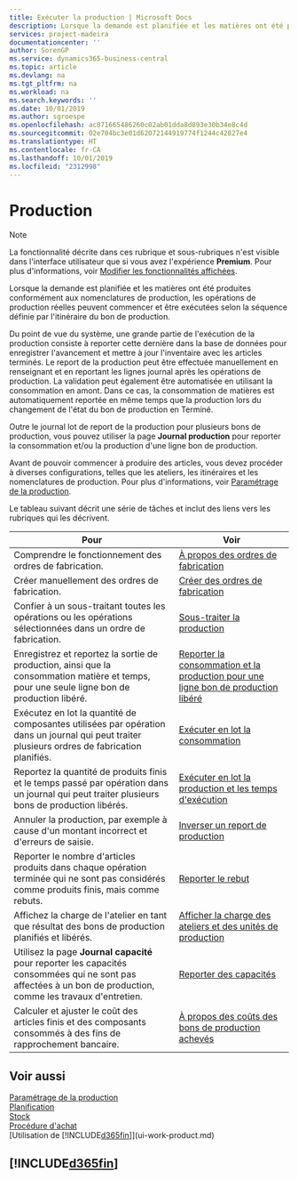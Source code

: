 ```yaml
---
title: Exécuter la production | Microsoft Docs
description: Lorsque la demande est planifiée et les matières ont été produites conformément aux nomenclatures de production, les opérations de production réelles peuvent commencer et être exécutées selon la séquence définie par l'itinéraire du bon de production.
services: project-madeira
documentationcenter: ''
author: SorenGP
ms.service: dynamics365-business-central
ms.topic: article
ms.devlang: na
ms.tgt_pltfrm: na
ms.workload: na
ms.search.keywords: ''
ms.date: 10/01/2019
ms.author: sgroespe
ms.openlocfilehash: ac871665486260c02ab01dda8d893e30b34e8c4d
ms.sourcegitcommit: 02e704bc3e01d62072144919774f1244c42827e4
ms.translationtype: HT
ms.contentlocale: fr-CA
ms.lasthandoff: 10/01/2019
ms.locfileid: "2312998"
---
```

# <a name="manufacturing"></a>Production
> [!NOTE]
> La fonctionnalité décrite dans ces rubrique et sous-rubriques n'est visible dans l'interface utilisateur que si vous avez l'expérience **Premium**. Pour plus d'informations, voir [Modifier les fonctionnalités affichées](ui-experiences.md).

Lorsque la demande est planifiée et les matières ont été produites conformément aux nomenclatures de production, les opérations de production réelles peuvent commencer et être exécutées selon la séquence définie par l'itinéraire du bon de production.  

Du point de vue du système, une grande partie de l'exécution de la production consiste à reporter cette dernière dans la base de données pour enregistrer l'avancement et mettre à jour l'inventaire avec les articles terminés. Le report de la production peut être effectuée manuellement en renseignant et en reportant les lignes journal après les opérations de production. La validation peut également être automatisée en utilisant la consommation en amont. Dans ce cas, la consommation de matières est automatiquement reportée en même temps que la production lors du changement de l'état du bon de production en Terminé.  

Outre le journal lot de report de la production pour plusieurs bons de production, vous pouvez utiliser la page **Journal production** pour reporter la consommation et/ou la production d'une ligne bon de production.

Avant de pouvoir commencer à produire des articles, vous devez procéder à diverses configurations, telles que les ateliers, les itinéraires et les nomenclatures de production. Pour plus d'informations, voir [Paramétrage de la production](production-configure-production-processes.md).

Le tableau suivant décrit une série de tâches et inclut des liens vers les rubriques qui les décrivent.   

|**Pour**|**Voir**|  
|------------|-------------|  
|Comprendre le fonctionnement des ordres de fabrication.|[À propos des ordres de fabrication](production-about-production-orders.md)|
|Créer manuellement des ordres de fabrication.|[Créer des ordres de fabrication](production-how-to-create-production-orders.md)|
|Confier à un sous-traitant toutes les opérations ou les opérations sélectionnées dans un ordre de fabrication.|[Sous-traiter la production](production-how-to-subcontract-manufacturing.md)|
|Enregistrez et reportez la sortie de production, ainsi que la consommation matière et temps, pour une seule ligne bon de production libéré.|[Reporter la consommation et la production pour une ligne bon de production libéré](production-how-to-register-consumption-and-output.md)|  
|Exécutez en lot la quantité de composantes utilisées par opération dans un journal qui peut traiter plusieurs ordres de fabrication planifiés.|[Exécuter en lot la consommation](production-how-to-post-consumption.md)|
|Reportez la quantité de produits finis et le temps passé par opération dans un journal qui peut traiter plusieurs bons de production libérés.|[Exécuter en lot la production et les temps d'exécution](production-how-to-post-output-quantity.md)|
|Annuler la production, par exemple à cause d'un montant incorrect et d'erreurs de saisie.  |[Inverser un report de production](production-how-to-reverse-output-posting.md)|  
|Reporter le nombre d'articles produits dans chaque opération terminée qui ne sont pas considérés comme produits finis, mais comme rebuts.|[Reporter le rebut](production-how-to-post-scrap.md)|
|Affichez la charge de l'atelier en tant que résultat des bons de production planifiés et libérés.|[Afficher la charge des ateliers et des unités de production](production-how-to-view-the-load-on-work-centers.md)|      
|Utilisez la page **Journal capacité** pour reporter les capacités consommées qui ne sont pas affectées à un bon de production, comme les travaux d'entretien.|[Reporter des capacités](production-how-to-post-capacities.md)|  
|Calculer et ajuster le coût des articles finis et des composants consommés à des fins de rapprochement bancaire.|[À propos des coûts des bons de production achevés](finance-about-finished-production-order-costs.md)|  

## <a name="see-also"></a>Voir aussi  
[Paramétrage de la production](production-configure-production-processes.md)  
[Planification](production-planning.md)      
[Stock](inventory-manage-inventory.md)  
[Procédure d'achat](purchasing-manage-purchasing.md)  
[Utilisation de [!INCLUDE[d365fin](includes/d365fin_md.md)]](ui-work-product.md)

## [!INCLUDE[d365fin](includes/free_trial_md.md)]  
